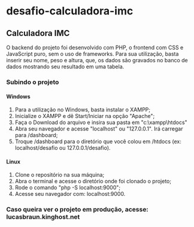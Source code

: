 # desafio-calculadora-imc

## Calculadora IMC

O backend do projeto foi desenvolvido com PHP, o frontend com CSS e JavaScript puro, sem o uso de frameworks. Para sua utilização, basta inserir seu nome, peso e altura, que, os dados são gravados no banco de dados mostrando seu resultado em uma tabela.

### Subindo o projeto

#### Windows

1) Para a utilização no Windows, basta instalar o XAMPP;
2) Inicialize o XAMPP e dê Start/Iniciar na opção "Apache";
3) Faça o Download do arquivo e insira sua pasta em "c:\xampp\htdocs\"
4) Abra seu navegador e acesse "localhost" ou "127.0.0.1". Irá carregar para /dashboard;
5) Troque /dashboard para o diretório que você colou em /htdocs (ex: localhost/desafio ou 127.0.0.1/desafio).

#### Linux

1) Clone o repositório na sua máquina;
2) Abra o terminal e acesse o diretório onde foi clonado o projeto;
3) Rode o comando "php -S localhost:9000";
4) Acesse seu navegador com: localhost:9000.

### Caso queira ver o projeto em produção, acesse: lucasbraun.kinghost.net
